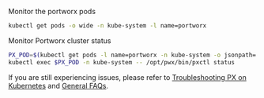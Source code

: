Monitor the portworx pods

```bash
kubectl get pods -o wide -n kube-system -l name=portworx
```

Monitor Portworx cluster status

```bash
PX_POD=$(kubectl get pods -l name=portworx -n kube-system -o jsonpath='{.items[0].metadata.name}')
kubectl exec $PX_POD -n kube-system -- /opt/pwx/bin/pxctl status
```

If you are still experiencing issues, please refer to [Troubleshooting PX on Kubernetes](/scheduler/kubernetes/support.html) and [General FAQs](/knowledgebase/faqs.html).